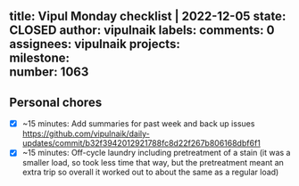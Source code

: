 title:	Vipul Monday checklist | 2022-12-05
state:	CLOSED
author:	vipulnaik
labels:	
comments:	0
assignees:	vipulnaik
projects:	
milestone:	
number:	1063
--
## Personal chores

- [x] ~15 minutes: Add summaries for past week and back up issues https://github.com/vipulnaik/daily-updates/commit/b32f3942012921788fc8d22f267b806168dbf6f1
- [x] ~15 minutes:  Off-cycle laundry including pretreatment of a stain (it was a smaller load, so took less time that way, but the pretreatment meant an extra trip so overall it worked out to about the same as a regular load)
